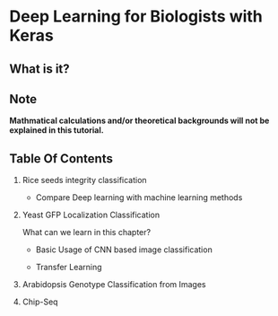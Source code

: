 # Deep Learning for Biologists with Keras



## What is it?



## Note

**Mathmatical calculations and/or theoretical backgrounds will not be explained in this tutorial.** 



## Table Of Contents

1. Rice seeds integrity classification

   - Compare Deep learning with machine learning methods 

2. Yeast GFP Localization Classification

   What can we learn in this chapter?

   - Basic Usage of CNN based image classification

   - Transfer Learning

3. Arabidopsis Genotype Classification from Images

4. Chip-Seq